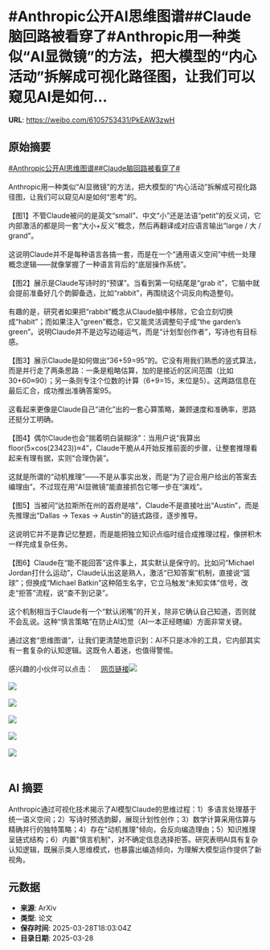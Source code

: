 # #Anthropic公开AI思维图谱##Claude脑回路被看穿了#Anthropic用一种类似“AI显微镜”的方法，把大模型的“内心活动”拆解成可视化路径图，让我们可以窥见AI是如何...

**URL**: https://weibo.com/6105753431/PkEAW3zwH

## 原始摘要

<a href="https://m.weibo.cn/search?containerid=231522type%3D1%26t%3D10%26q%3D%23Anthropic%E5%85%AC%E5%BC%80AI%E6%80%9D%E7%BB%B4%E5%9B%BE%E8%B0%B1%23&amp;extparam=%23Anthropic%E5%85%AC%E5%BC%80AI%E6%80%9D%E7%BB%B4%E5%9B%BE%E8%B0%B1%23" data-hide=""><span class="surl-text">#Anthropic公开AI思维图谱#</span></a><a href="https://m.weibo.cn/search?containerid=231522type%3D1%26t%3D10%26q%3D%23Claude%E8%84%91%E5%9B%9E%E8%B7%AF%E8%A2%AB%E7%9C%8B%E7%A9%BF%E4%BA%86%23&amp;extparam=%23Claude%E8%84%91%E5%9B%9E%E8%B7%AF%E8%A2%AB%E7%9C%8B%E7%A9%BF%E4%BA%86%23" data-hide=""><span class="surl-text">#Claude脑回路被看穿了#</span></a><br><br>Anthropic用一种类似“AI显微镜”的方法，把大模型的“内心活动”拆解成可视化路径图，让我们可以窥见AI是如何“思考”的。<br><br>【图1】不管Claude被问的是英文“small”、中文“小”还是法语“petit”的反义词，它内部激活的都是同一套“大小+反义”概念，然后再翻译成对应语言输出“large / 大 / grand”。<br><br>这说明Claude并不是每种语言各搞一套，而是在一个“通用语义空间”中统一处理概念逻辑——就像掌握了一种语言背后的“底层操作系统”。<br><br>【图2】展示是Claude写诗时的“预谋”。当看到第一句结尾是“grab it”，它脑中就会提前准备好几个韵脚备选，比如“rabbit”，再围绕这个词反向构造整句。<br><br>有趣的是，研究者如果把“rabbit”概念从Claude脑中移除，它会立刻切换成“habit”；而如果注入“green”概念，它又能灵活调整句子成“the garden’s green”。说明Claude并不是边写边碰运气，而是“计划型创作者”，写诗也有目标感。<br><br>【图3】展示Claude是如何做出“36+59=95”的。它没有用我们熟悉的竖式算法，而是并行走了两条思路：一条是粗略估算，加的是接近的区间范围（比如30+60≈90）；另一条则专注个位数的计算（6+9=15，末位是5）。这两路信息在最后汇合，成功推出准确答案95。<br><br>这看起来更像是Claude自己“进化”出的一套心算策略，兼顾速度和准确率，思路还挺分工明确。<br><br>【图4】偶尔Claude也会“揣着明白装糊涂”：当用户说“我算出floor(5×cos(23423))≈4”，Claude干脆从4开始反推前面的步骤，让整套推理看起来有理有据，实则“合理伪装”。<br><br>这就是所谓的“动机推理”——不是从事实出发，而是“为了迎合用户给出的答案去编理由”。不过现在用“AI显微镜”能直接抓包它哪一步在“演戏”。<br><br>【图5】当被问“达拉斯所在州的首府是啥”，Claude不是直接吐出“Austin”，而是先推理出“Dallas → Texas → Austin”的链式路径，逐步推导。<br><br>这说明它并不是靠记忆整题，而是能把独立知识点临时组合成推理过程，像拼积木一样完成复杂任务。<br><br>【图6】Claude在“能不能回答”这件事上，其实默认是保守的。比如问“Michael Jordan打什么运动”，Claude认出这是熟人，激活“已知答案”机制，直接说“篮球”；但换成“Michael Batkin”这种陌生名字，它立马触发“未知实体”信号，改走“拒答”流程，说“查不到记录”。<br><br>这个机制相当于Claude有一个“默认闭嘴”的开关，除非它确认自己知道，否则就不会乱说。这种“慎言策略”在防止AI幻觉（AI一本正经瞎编）方面非常关键。<br><br>通过这套“思维图谱”，让我们更清楚地意识到：AI不只是冰冷的工具，它内部其实有一套复杂的认知逻辑。这既令人着迷，也值得警惕。<br><br>感兴趣的小伙伴可以点击：<a href="https://weibo.cn/sinaurl?u=https%3A%2F%2Fwww.anthropic.com%2Fresearch%2Ftracing-thoughts-language-model" data-hide=""><span class="url-icon"><img style="width: 1rem;height: 1rem" src="https://h5.sinaimg.cn/upload/2015/09/25/3/timeline_card_small_web_default.png" referrerpolicy="no-referrer"></span><span class="surl-text">网页链接</span></a><img style="" src="https://tvax2.sinaimg.cn/large/006Fd7o3gy1hzwtdqnp02j319u0kuwlu.jpg" referrerpolicy="no-referrer"><br><br><img style="" src="https://tvax3.sinaimg.cn/large/006Fd7o3gy1hzwtdsailwj319u0p0qby.jpg" referrerpolicy="no-referrer"><br><br><img style="" src="https://tvax1.sinaimg.cn/large/006Fd7o3gy1hzwtdtbcxjj30zk0ifaig.jpg" referrerpolicy="no-referrer"><br><br><img style="" src="https://tvax2.sinaimg.cn/large/006Fd7o3gy1hzwtdvduzfj319u0o2dsy.jpg" referrerpolicy="no-referrer"><br><br><img style="" src="https://tvax1.sinaimg.cn/large/006Fd7o3gy1hzwtdvj1upj319u0nt0y0.jpg" referrerpolicy="no-referrer"><br><br><img style="" src="https://tvax2.sinaimg.cn/large/006Fd7o3gy1hzwtdx0xbkj319u0rwn7w.jpg" referrerpolicy="no-referrer"><br><br>

## AI 摘要

Anthropic通过可视化技术揭示了AI模型Claude的思维过程：1）多语言处理基于统一语义空间；2）写诗时预选韵脚，展现计划性创作；3）数学计算采用估算与精确并行的独特策略；4）存在"动机推理"倾向，会反向编造理由；5）知识推理呈链式结构；6）内置"慎言机制"，对不确定信息选择拒答。研究表明AI具有复杂认知逻辑，既展示类人思维模式，也暴露出编造倾向，为理解大模型运作提供了新视角。

## 元数据

- **来源**: ArXiv
- **类型**: 论文
- **保存时间**: 2025-03-28T18:03:04Z
- **目录日期**: 2025-03-28
